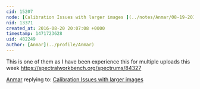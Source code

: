 ```yaml
---
cid: 15207
node: [Calibration Issues with larger images ](../notes/Anmar/08-19-2016/question-calibration-issues)
nid: 13371
created_at: 2016-08-20 20:07:08 +0000
timestamp: 1471723628
uid: 482249
author: [Anmar](../profile/Anmar)
---
```


This is one of them as I have been experience this for multiple uploads this week
https://spectralworkbench.org/spectrums/84327

[Anmar](../profile/Anmar) replying to: [Calibration Issues with larger images ](../notes/Anmar/08-19-2016/question-calibration-issues)

